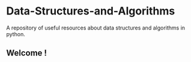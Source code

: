 # Data-Structures-and-Algorithms
A repository of useful resources about data structures and algorithms in python.

## Welcome !

